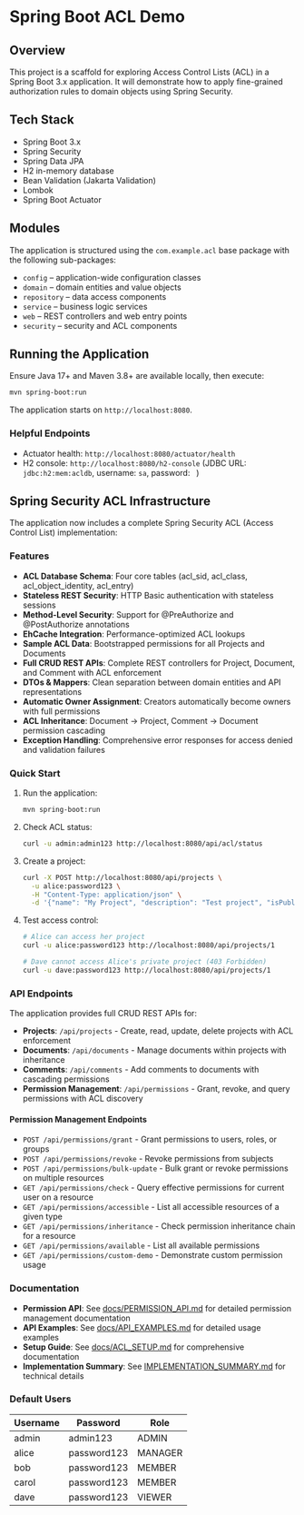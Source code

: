 # Spring Boot ACL Demo

## Overview

This project is a scaffold for exploring Access Control Lists (ACL) in a Spring Boot 3.x application. It will demonstrate how to apply fine-grained authorization rules to domain objects using Spring Security.

## Tech Stack

- Spring Boot 3.x
- Spring Security
- Spring Data JPA
- H2 in-memory database
- Bean Validation (Jakarta Validation)
- Lombok
- Spring Boot Actuator

## Modules

The application is structured using the `com.example.acl` base package with the following sub-packages:

- `config` – application-wide configuration classes
- `domain` – domain entities and value objects
- `repository` – data access components
- `service` – business logic services
- `web` – REST controllers and web entry points
- `security` – security and ACL components

## Running the Application

Ensure Java 17+ and Maven 3.8+ are available locally, then execute:

```bash
mvn spring-boot:run
```

The application starts on `http://localhost:8080`.

### Helpful Endpoints

- Actuator health: `http://localhost:8080/actuator/health`
- H2 console: `http://localhost:8080/h2-console` (JDBC URL: `jdbc:h2:mem:acldb`, username: `sa`, password: ` `)

## Spring Security ACL Infrastructure

The application now includes a complete Spring Security ACL (Access Control List) implementation:

### Features

- **ACL Database Schema**: Four core tables (acl_sid, acl_class, acl_object_identity, acl_entry)
- **Stateless REST Security**: HTTP Basic authentication with stateless sessions
- **Method-Level Security**: Support for @PreAuthorize and @PostAuthorize annotations
- **EhCache Integration**: Performance-optimized ACL lookups
- **Sample ACL Data**: Bootstrapped permissions for all Projects and Documents
- **Full CRUD REST APIs**: Complete REST controllers for Project, Document, and Comment with ACL enforcement
- **DTOs & Mappers**: Clean separation between domain entities and API representations
- **Automatic Owner Assignment**: Creators automatically become owners with full permissions
- **ACL Inheritance**: Document → Project, Comment → Document permission cascading
- **Exception Handling**: Comprehensive error responses for access denied and validation failures

### Quick Start

1. Run the application:
   ```bash
   mvn spring-boot:run
   ```

2. Check ACL status:
   ```bash
   curl -u admin:admin123 http://localhost:8080/api/acl/status
   ```

3. Create a project:
   ```bash
   curl -X POST http://localhost:8080/api/projects \
     -u alice:password123 \
     -H "Content-Type: application/json" \
     -d '{"name": "My Project", "description": "Test project", "isPublic": false}'
   ```

4. Test access control:
   ```bash
   # Alice can access her project
   curl -u alice:password123 http://localhost:8080/api/projects/1
   
   # Dave cannot access Alice's private project (403 Forbidden)
   curl -u dave:password123 http://localhost:8080/api/projects/1
   ```

### API Endpoints

The application provides full CRUD REST APIs for:

- **Projects**: `/api/projects` - Create, read, update, delete projects with ACL enforcement
- **Documents**: `/api/documents` - Manage documents within projects with inheritance
- **Comments**: `/api/comments` - Add comments to documents with cascading permissions
- **Permission Management**: `/api/permissions` - Grant, revoke, and query permissions with ACL discovery

#### Permission Management Endpoints

- `POST /api/permissions/grant` - Grant permissions to users, roles, or groups
- `POST /api/permissions/revoke` - Revoke permissions from subjects
- `POST /api/permissions/bulk-update` - Bulk grant or revoke permissions on multiple resources
- `GET /api/permissions/check` - Query effective permissions for current user on a resource
- `GET /api/permissions/accessible` - List all accessible resources of a given type
- `GET /api/permissions/inheritance` - Check permission inheritance chain for a resource
- `GET /api/permissions/available` - List all available permissions
- `GET /api/permissions/custom-demo` - Demonstrate custom permission usage

### Documentation

- **Permission API**: See [docs/PERMISSION_API.md](docs/PERMISSION_API.md) for detailed permission management documentation
- **API Examples**: See [docs/API_EXAMPLES.md](docs/API_EXAMPLES.md) for detailed usage examples
- **Setup Guide**: See [docs/ACL_SETUP.md](docs/ACL_SETUP.md) for comprehensive documentation
- **Implementation Summary**: See [IMPLEMENTATION_SUMMARY.md](IMPLEMENTATION_SUMMARY.md) for technical details

### Default Users

| Username | Password    | Role    |
|----------|-------------|---------|
| admin    | admin123    | ADMIN   |
| alice    | password123 | MANAGER |
| bob      | password123 | MEMBER  |
| carol    | password123 | MEMBER  |
| dave     | password123 | VIEWER  |
